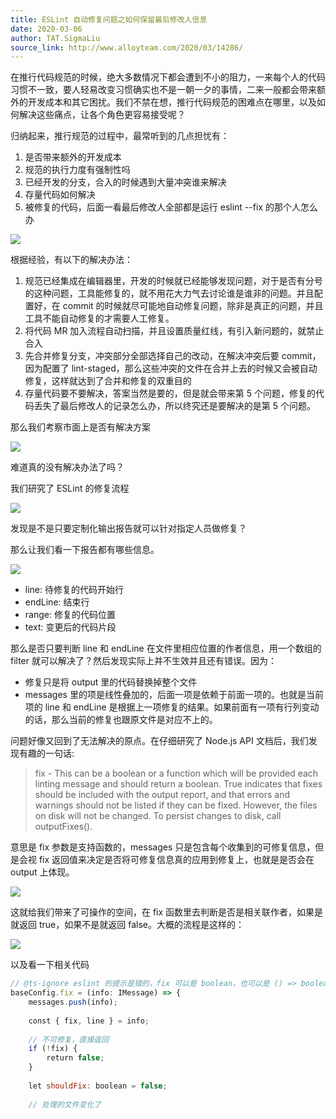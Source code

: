 ```yaml
---
title: ESLint 自动修复问题之如何保留最后修改人信息
date: 2020-03-06
author: TAT.SigmaLiu
source_link: http://www.alloyteam.com/2020/03/14286/
---
```


<!-- {% raw %} - for jekyll -->

在推行代码规范的时候，绝大多数情况下都会遭到不小的阻力，一来每个人的代码习惯不一致，要人轻易改变习惯确实也不是一朝一夕的事情，二来一般都会带来额外的开发成本和其它困扰。我们不禁在想，推行代码规范的困难点在哪里，以及如何解决这些痛点，让各个角色更容易接受呢？

归纳起来，推行规范的过程中，最常听到的几点担忧有：

1.  是否带来额外的开发成本
2.  规范的执行力度有强制性吗
3.  已经开发的分支，合入的时候遇到大量冲突谁来解决
4.  存量代码如何解决
5.  被修复的代码，后面一看最后修改人全部都是运行 eslint --fix 的那个人怎么办

![](http://www.alloyteam.com/wp-content/uploads/2020/03/sigma-1.jpeg)  

根据经验，有以下的解决办法：

1.  规范已经集成在编辑器里，开发的时候就已经能够发现问题，对于是否有分号的这种问题，工具能修复的，就不用花大力气去讨论谁是谁非的问题。并且配置好，在 commit 的时候就尽可能地自动修复问题，除非是真正的问题，并且工具不能自动修复的才需要人工修复。
2.  将代码 MR 加入流程自动扫描，并且设置质量红线，有引入新问题的，就禁止合入
3.  先合并修复分支，冲突部分全部选择自己的改动，在解决冲突后要 commit，因为配置了 lint-staged，那么这些冲突的文件在合并上去的时候又会被自动修复，这样就达到了合并和修复的双重目的
4.  存量代码要不要解决，答案当然是要的，但是就会带来第 5 个问题，修复的代码丢失了最后修改人的记录怎么办，所以终究还是要解决的是第 5 个问题。

那么我们考察市面上是否有解决方案

![](http://www.alloyteam.com/wp-content/uploads/2020/03/解决方案.jpeg)

难道真的没有解决办法了吗？

我们研究了 ESLint 的修复流程

![](http://www.alloyteam.com/wp-content/uploads/2020/03/sigma-2.jpeg)

发现是不是只要定制化输出报告就可以针对指定人员做修复？

那么让我们看一下报告都有哪些信息。

![](http://www.alloyteam.com/wp-content/uploads/2020/03/报告.jpeg)

-   line: 待修复的代码开始行
-   endLine: 结束行
-   range: 修复的代码位置
-   text: 变更后的代码片段

那么是否只要判断 line 和 endLine 在文件里相应位置的作者信息，用一个数组的 filter 就可以解决了？然后发现实际上并不生效并且还有错误。因为：

-   修复只是将 output 里的代码替换掉整个文件
-   messages 里的项是线性叠加的，后面一项是依赖于前面一项的。也就是当前项的 line 和 endLine 是根据上一项修复的结果。如果前面有一项有行列变动的话，那么当前的修复也跟原文件是对应不上的。

问题好像又回到了无法解决的原点。在仔细研究了 Node.js API 文档后，我们发现有趣的一句话:

> fix - This can be a boolean or a function which will be provided each linting message and should return a boolean. True indicates that fixes should be included with the output report, and that errors and warnings should not be listed if they can be fixed. However, the files on disk will not be changed. To persist changes to disk, call outputFixes().

意思是 fix 参数是支持函数的，messages 只是包含每个收集到的可修复信息，但是会视 fix 返回值来决定是否将可修复信息真的应用到修复上，也就是是否会在 output 上体现。

![](http://www.alloyteam.com/wp-content/uploads/2020/03/message.jpeg)

这就给我们带来了可操作的空间，在 fix 函数里去判断是否是相关联作者，如果是就返回 true，如果不是就返回 false。大概的流程是这样的：

![](http://www.alloyteam.com/wp-content/uploads/2020/03/fix-函数.jpeg)

以及看一下相关代码

```javascript
// @ts-ignore eslint 的提示是错的，fix 可以是 boolean，也可以是 () => boolean
baseConfig.fix = (info: IMessage) => {
    messages.push(info);
 
    const { fix, line } = info;
 
    // 不可修复，直接返回
    if (!fix) {
        return false;
    }
 
    let shouldFix: boolean = false;
 
    // 处理的文件变化了
```


<!-- {% endraw %} - for jekyll -->